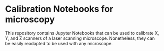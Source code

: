 # Calibration Notebooks for microscopy

This repository contains Jupyter Notebooks that can be used to calibrate X, Y, and Z scanners of a laser scanning microscope.
Nonetheless, they can be easily readapted to be used with any microscope.
